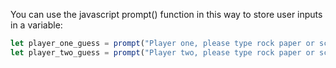 You can use the javascript prompt() function in this way to store user inputs in a variable:
```javascript
let player_one_guess = prompt("Player one, please type rock paper or scissors")
let player_two_guess = prompt("Player two, please type rock paper or scissors")
```
